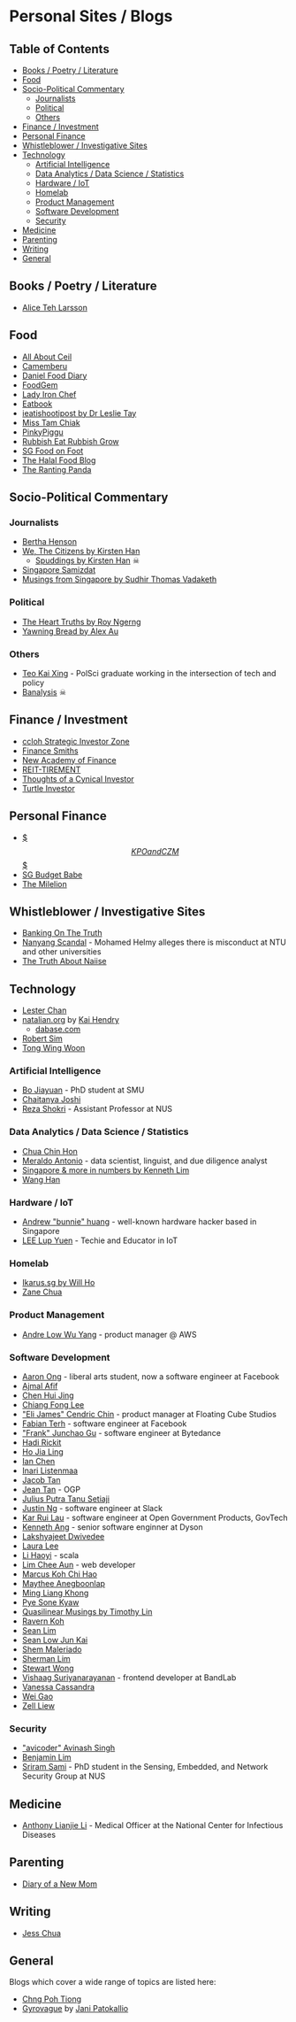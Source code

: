 # Personal Sites / Blogs

<!-- omit in toc -->
## Table of Contents

- [Books / Poetry / Literature](#books--poetry--literature)
- [Food](#food)
- [Socio-Political Commentary](#socio-political-commentary)
  - [Journalists](#journalists)
  - [Political](#political)
  - [Others](#others)
- [Finance / Investment](#finance--investment)
- [Personal Finance](#personal-finance)
- [Whistleblower / Investigative Sites](#whistleblower--investigative-sites)
- [Technology](#technology)
  - [Artificial Intelligence](#artificial-intelligence)
  - [Data Analytics / Data Science / Statistics](#data-analytics--data-science--statistics)
  - [Hardware / IoT](#hardware--iot)
  - [Homelab](#homelab)
  - [Product Management](#product-management)
  - [Software Development](#software-development)
  - [Security](#security)
- [Medicine](#medicine)
- [Parenting](#parenting)
- [Writing](#writing)
- [General](#general)

## Books / Poetry / Literature

- [Alice Teh Larsson](https://www.aliceteh.com)

## Food

- [All About Ceil](http://www.allaboutceil.com)
- [Camemberu](http://www.camemberu.com)
- [Daniel Food Diary](https://danielfooddiary.com)
- [FoodGem](https://www.foodgem.sg)
- [Lady Iron Chef](https://www.ladyironchef.com)
- [Eatbook](https://eatbook.sg)
- [ieatishootipost by Dr Leslie Tay](http://ieatishootipost.sg)
- [Miss Tam Chiak](https://www.misstamchiak.com)
- [PinkyPiggu](http://www.pinkypiggu.com)
- [Rubbish Eat Rubbish Grow](https://rubbisheatrubbishgrow.com)
- [SG Food on Foot](https://www.sgfoodonfoot.com)
- [The Halal Food Blog](http://thehalalfoodblog.com)
- [The Ranting Panda](https://therantingpanda.com)

## Socio-Political Commentary

### Journalists

- [Bertha Henson](https://berthahenson.wordpress.com)
- [We, The Citizens by Kirsten Han](https://www.wethecitizens.net)
  - [Spuddings by Kirsten Han](https://spuddings.net) ☠
- [Singapore Samizdat](https://samizdat.ghost.io)
- [Musings from Singapore by Sudhir Thomas Vadaketh](https://sudhirtv.com)

### Political

- [The Heart Truths by Roy Ngerng](https://thehearttruths.com)
- [Yawning Bread by Alex Au](https://yawningbread.wordpress.com)

### Others

- [Teo Kai Xing](https://flyingkai.com) - PolSci graduate working in the intersection of tech and policy
- [Banalysis](https://stuffaboutsingapore.wordpress.com) ☠

## Finance / Investment

- [ccloh Strategic Investor Zone](https://patiencemarketzone.blogspot.com)
- [Finance Smiths](https://financesmiths.com)
- [New Academy of Finance](https://newacademyoffinance.com)
- [REIT-TIREMENT](https://www.reit-tirement.com)
- [Thoughts of a Cynical Investor](https://atans1.wordpress.com)
- [Turtle Investor](https://www.turtleinvestor.net)

## Personal Finance

- [$$$ KPO and CZM $$$](https://kpo-and-czm.blogspot.com)
- [SG Budget Babe](https://www.sgbudgetbabe.com)
- [The Milelion](https://milelion.com)

## Whistleblower / Investigative Sites

- [Banking On The Truth](https://www.bankingonthetruth.com)
- [Nanyang Scandal](https://www.nanyangscandal.com) - Mohamed Helmy alleges there is misconduct at NTU and other universities
- [The Truth About Naiise](https://notnaiise.wordpress.com)

## Technology

- [Lester Chan](https://lesterchan.net)
- [natalian.org](https://natalian.org) by [Kai Hendry](https://hendry.iki.fi)
  - [dabase.com](https://dabase.com)
- [Robert Sim](https://robertsky.com)
- [Tong Wing Woon](https://tongwing.woon.sg/blog/)

### Artificial Intelligence

- [Bo Jiayuan](https://www.bojianyuan.com) - PhD student at SMU
- [Chaitanya Joshi](https://www.chaitjo.com)
- [Reza Shokri](https://www.comp.nus.edu.sg/~reza/) - Assistant Professor at NUS

### Data Analytics / Data Science / Statistics

- [Chua Chin Hon](https://chuachinhon.medium.com)
- [Meraldo Antonio](https://meraldoantonio.github.io) - data scientist, linguist, and due diligence analyst
- [Singapore & more in numbers by Kenneth Lim](https://numbers.sg)
- [Wang Han](https://hans0124sg.github.io)

### Hardware / IoT

- [Andrew "bunnie" huang](https://www.bunniestudios.com/) - well-known hardware hacker based in Singapore
- [LEE Lup Yuen](https://lupyuen.github.io/) - Techie and Educator in IoT

### Homelab

- [Ikarus.sg by Will Ho](https://ikarus.sg)
- [Zane Chua](https://zanechua.com)

### Product Management

- [Andre Low Wu Yang](https://www.andrelow.com/) - product manager @ AWS

### Software Development

- [Aaron Ong](https://aaronong.github.io) - liberal arts student, now a software engineer at Facebook
- [Ajmal Afif](https://ajmalafif.com)
- [Chen Hui Jing](https://chenhuijing.com)
- [Chiang Fong Lee](https://www.cflee.com)
- ["Eli James" Cendric Chin](http://elijames.org) - product manager at Floating Cube Studios
- [Fabian Terh](https://fabianterh.me) - software engineer at Facebook
- ["Frank" Junchao Gu](https://franklingu.github.io) - software engineer at Bytedance
- [Hadi Rickit](https://rickithadi.com)
- [Ho Jia Ling](https://jialiang.github.io)
- [Ian Chen](https://ianchen.xyz)
- [Inari Listenmaa](https://inariksit.github.io)
- [Jacob Tan](https://jacobtan.co)
- [Jean Tan](https://www.jeantan.sg) - OGP
- [Julius Putra Tanu Setiaji](https://www.indocomsoft.com)
- [Justin Ng](https://www.justinng.net) - software engineer at Slack
- [Kar Rui Lau](https://karrui.dev/) - software engineer at Open Government Products, GovTech
- [Kenneth Ang](https://ksami.github.io) - senior software enginner at Dyson
- [Lakshyajeet Dwivedee](https://laksh22.github.io)
- [Laura Lee](https://laura-xy-lee.github.io)
- [Li Haoyi](https://www.lihaoyi.com) - scala
- [Lim Chee Aun](https://cheeaun.com) - web developer
- [Marcus Koh Chi Hao](https://kohchihao.com)
- [Maythee Anegboonlap](https://www.llun.me)
- [Ming Liang Khong](https://minggliangg.github.io)
- [Pye Sone Kyaw](https://pyesonekyaw.com)
- [Quasilinear Musings by Timothy Lin](https://www.timlrx.com)
- [Ravern Koh](https://ravern.zone)
- [Sean Lim](https://sean.place/)
- [Sean Low Jun Kai](https://seanlowjk.github.io/website/)
- [Shem Maleriado](https://nextjs-blog-sheimoria.vercel.app)
- [Sherman Lim](https://shermz-lim.github.io/portfolio/)
- [Stewart Wong](https://github.com/Stewart86)
- [Vishaag Suriyanarayanan](https://vishaag.com) - frontend developer at BandLab
- [Vanessa Cassandra](https://www.vancassa.com)
- [Wei Gao](https://wgea.io)
- [Zell Liew](https://zellwk.com)

### Security

- ["avicoder" Avinash Singh](https://avicoder.me)
- [Benjamin Lim](https://limbenjamin.com)
- [Sriram Sami](https://sriramsami.com) - PhD student in the Sensing, Embedded, and Network Security Group at NUS

## Medicine

- [Anthony Lianjie Li](https://llja0112.github.io) - Medical Officer at the National Center for Infectious Diseases

## Parenting

- [Diary of a New Mom](https://diaryofanewmom.com)

## Writing

- [Jess Chua](https://jesschua.com)

## General

Blogs which cover a wide range of topics are listed here:

- [Chng Poh Tiong](https://www.chngpohtiong.com)
- [Gyrovague](https://gyrovague.com/) by [Jani Patokallio](http://www.patokallio.name/)
